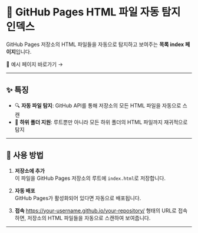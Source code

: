 # 📁 GitHub Pages HTML 파일 자동 탐지 인덱스

GitHub Pages 저장소의 HTML 파일들을 자동으로 탐지하고 보여주는 **목록 index 페이지**입니다.

🔗 예시 페이지 바로가기 →

---

## ✨ 특징

- 🔍 **자동 파일 탐지**: GitHub API를 통해 저장소의 모든 HTML 파일을 자동으로 스캔  
- 📂 **하위 폴더 지원**: 루트뿐만 아니라 모든 하위 폴더의 HTML 파일까지 재귀적으로 탐지

---

## 🚀 사용 방법

1. **저장소에 추가**  
   이 파일을 GitHub Pages 저장소의 루트에 `index.html`로 저장합니다.

2. **자동 배포**  
   GitHub Pages가 활성화되어 있다면 자동으로 배포됩니다.

3. **접속** 
   https://your-username.github.io/your-repository/
   형태의 URL로 접속하면, 저장소의 HTML 파일들을 자동으로 스캔하여 보여줍니다.

---
